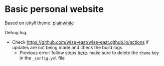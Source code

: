 # Basic personal website 

Based on jekyll theme: [plainwhite](https://github.com/thelehhman/plainwhite-jekyll)

Debug log: 
- Check https://github.com/wise-east/wise-east.github.io/actions if updates are not being made and check the build logs 
  - Previous error: follow steps [here](https://github.com/samarsault/plainwhite-jekyll#installation-on-github-pages). make sure to delete the `theme` key in the `_config.yml` file




